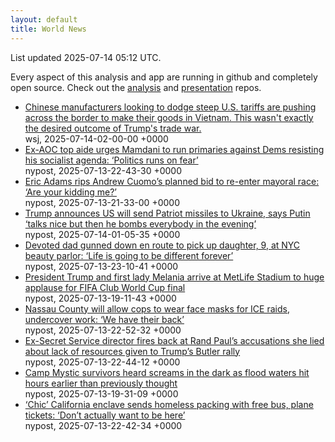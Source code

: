 ```yaml
---
layout: default
title: World News
---
```


<div markdown="0">
<div class="byline small text-muted">List updated <span class="datetime">2025-07-14 05:12 UTC</span>.</div>

<p>Every aspect of this analysis and app are running in github and completely open source. Check out the <a href="https://github.com/Castro-Media/Analysis">analysis</a> and <a href="https://github.com/Castro-Media/TopStoryReview.com">presentation</a> repos.</p>
<ul>
<li><a href='https://www.wsj.com/economy/trade/vietnam-china-manufacturing-trump-tariffs-58767ba2'>Chinese manufacturers looking to dodge steep U.S. tariffs are pushing across the border to make their goods in Vietnam. This wasn't exactly the desired outcome of Trump's trade war.</a><div class='byline small text-muted'>wsj, <span class="datetime">2025-07-14-02-00-00 +0000</span></div></li>
<li><a href='https://nypost.com/2025/07/13/us-news/ex-aoc-aide-mamdani-must-run-primaries-against-dems-resisting-agenda/'>Ex-AOC top aide urges Mamdani to run primaries against Dems resisting his socialist agenda: &#8216;Politics runs on fear&#8217;</a><div class='byline small text-muted'>nypost, <span class="datetime">2025-07-13-22-43-30 +0000</span></div></li>
<li><a href='https://nypost.com/2025/07/13/us-news/adams-chimes-in-on-cuomos-planned-bid-to-re-enter-mayoral-race-are-your-kidding-me/'>Eric Adams rips Andrew Cuomo&#8217;s planned bid to re-enter mayoral race: &#8216;Are your kidding me?&#8217;</a><div class='byline small text-muted'>nypost, <span class="datetime">2025-07-13-21-33-00 +0000</span></div></li>
<li><a href='https://nypost.com/2025/07/13/world-news/trump-says-us-will-send-missiles-to-ukraine/'>Trump announces US will send Patriot missiles to Ukraine, says Putin &#8216;talks nice but then he bombs everybody in the evening&#8217;</a><div class='byline small text-muted'>nypost, <span class="datetime">2025-07-14-01-05-35 +0000</span></div></li>
<li><a href='https://nypost.com/2025/07/13/us-news/nyc-dad-gunned-down-while-on-his-way-to-pick-up-9-year-old-daughter-at-brooklyn-beauty-parlor/'>Devoted dad gunned down en route to pick up daughter, 9, at NYC beauty parlor: &#8216;Life is going to be different forever&#8217;</a><div class='byline small text-muted'>nypost, <span class="datetime">2025-07-13-23-10-41 +0000</span></div></li>
<li><a href='https://nypost.com/2025/07/13/us-news/president-trump-melania-arrive-at-fifa-club-world-cup-final-at-metlife-stadium/'>President Trump and first lady Melania arrive at MetLife Stadium to huge applause for FIFA Club World Cup final</a><div class='byline small text-muted'>nypost, <span class="datetime">2025-07-13-19-11-43 +0000</span></div></li>
<li><a href='https://nypost.com/2025/07/13/us-news/nassau-county-will-allow-cops-to-wear-face-masks-for-ice-raids-undercover-work/'>Nassau County will allow cops to wear face masks for ICE raids, undercover work: &#8216;We have their back&#8217;</a><div class='byline small text-muted'>nypost, <span class="datetime">2025-07-13-22-52-32 +0000</span></div></li>
<li><a href='https://nypost.com/2025/07/13/us-news/ex-secret-service-director-kimberly-cheatle-fires-back-at-rand-pauls-accusations-she-lied-about-lack-of-resources-give-to-trumps-butler-rally/'>Ex-Secret Service director fires back at Rand Paul&#8217;s accusations she lied about lack of resources given to Trump&#8217;s Butler rally</a><div class='byline small text-muted'>nypost, <span class="datetime">2025-07-13-22-44-12 +0000</span></div></li>
<li><a href='https://nypost.com/2025/07/13/us-news/camp-mystic-survivors-heard-screams-in-the-dark-as-flood-waters-hit/'>Camp Mystic survivors heard screams in the dark as flood waters hit hours earlier than previously thought</a><div class='byline small text-muted'>nypost, <span class="datetime">2025-07-13-19-31-09 +0000</span></div></li>
<li><a href='https://nypost.com/2025/07/13/us-news/chic-calif-enclave-sends-homeless-packing-with-free-bus-plane-tickets-many-dont-actually-want-to-be-here/'>&#8216;Chic&#8217; California enclave sends homeless packing with free bus, plane tickets: &#8216;Don&#8217;t actually want to be here&#8217;</a><div class='byline small text-muted'>nypost, <span class="datetime">2025-07-13-22-42-34 +0000</span></div></li>
</ul>
</div>
